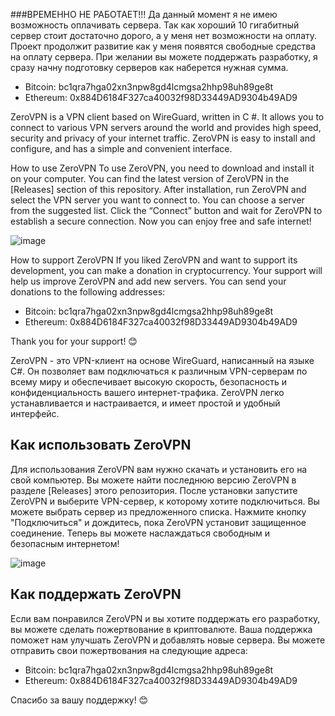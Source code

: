 ###ВРЕМЕННО НЕ РАБОТАЕТ!!!
Да данный момент я не имею возможность оплачивать сервера.
Так как хороший 10 гигабитный сервер стоит достаточно дорого, а у меня нет возможности на оплату.
Проект продолжит развитие как у меня появятся свободные средства на оплату сервера.
При желании вы можете поддержать разработку, я сразу начну подготовку серверов как наберется нужная сумма.
- Bitcoin: bc1qra7hga02xn3npw8gd4lcmgsa2hhp98uh89ge8t
- Ethereum: 0x884D6184F327ca40032f98D33449AD9304b49AD9
  
ZeroVPN is a VPN client based on WireGuard, written in C #. It allows you to connect to various VPN servers around the world and provides high speed, security and privacy of your internet traffic. ZeroVPN is easy to install and configure, and has a simple and convenient interface.

How to use ZeroVPN
To use ZeroVPN, you need to download and install it on your computer. You can find the latest version of ZeroVPN in the [Releases] section of this repository. After installation, run ZeroVPN and select the VPN server you want to connect to. You can choose a server from the suggested list. Click the “Connect” button and wait for ZeroVPN to establish a secure connection. Now you can enjoy free and safe internet!

![image](https://github.com/Makhronov/ZeroVPN/assets/92443330/e69ad27a-0c70-4da3-95dd-7699fb8b3b85)

How to support ZeroVPN
If you liked ZeroVPN and want to support its development, you can make a donation in cryptocurrency. Your support will help us improve ZeroVPN and add new servers. You can send your donations to the following addresses:

- Bitcoin: bc1qra7hga02xn3npw8gd4lcmgsa2hhp98uh89ge8t
- Ethereum: 0x884D6184F327ca40032f98D33449AD9304b49AD9

Thank you for your support! 😊


ZeroVPN - это VPN-клиент на основе WireGuard, написанный на языке C#. Он позволяет вам подключаться к различным VPN-серверам по всему миру и обеспечивает высокую скорость, безопасность и конфиденциальность вашего интернет-трафика. ZeroVPN легко устанавливается и настраивается, и имеет простой и удобный интерфейс.

## Как использовать ZeroVPN

Для использования ZeroVPN вам нужно скачать и установить его на свой компьютер. Вы можете найти последнюю версию ZeroVPN в разделе [Releases] этого репозитория. После установки запустите ZeroVPN и выберите VPN-сервер, к которому хотите подключиться. Вы можете выбрать сервер из предложенного списка. Нажмите кнопку "Подключиться" и дождитесь, пока ZeroVPN установит защищенное соединение. Теперь вы можете наслаждаться свободным и безопасным интернетом!

![image](https://github.com/Makhronov/ZeroVPN/assets/92443330/e69ad27a-0c70-4da3-95dd-7699fb8b3b85)

## Как поддержать ZeroVPN

Если вам понравился ZeroVPN и вы хотите поддержать его разработку, вы можете сделать пожертвование в криптовалюте. Ваша поддержка поможет нам улучшать ZeroVPN и добавлять новые сервера. Вы можете отправить свои пожертвования на следующие адреса:

- Bitcoin: bc1qra7hga02xn3npw8gd4lcmgsa2hhp98uh89ge8t
- Ethereum: 0x884D6184F327ca40032f98D33449AD9304b49AD9

Спасибо за вашу поддержку! 😊
